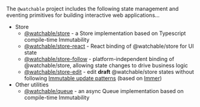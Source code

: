 The `@watchable` project includes the following state management and eventing primitives for building interactive web applications...

- Store
  - [@watchable/store](https://cefn.com/watchable/api/modules/_watchable_store.html) - a Store implementation based on Typescript compile-time Immutability
  - [@watchable/store-react](https://cefn.com/watchable/api/modules/_watchable_store_react.html) - React binding of @watchable/store for UI state
  - [@watchable/store-follow](https://cefn.com/watchable/api/modules/_watchable_store_follow.html) - platform-independent binding of @watchable/store, allowing state changes to drive business logic
  - [@watchable/store-edit](https://cefn.com/watchable/api/modules/_watchable_store_edit.html) - edit **draft** @watchable/store states without following [Immutable update patterns](https://redux.js.org/usage/structuring-reducers/immutable-update-patterns) (based on [Immer](https://www.npmjs.com/package/immer))
- Other utilities
  - [@watchable/queue](https://cefn.com/watchable/api/modules/_watchable_queue.html) - an async Queue implementation based on compile-time Immutability
